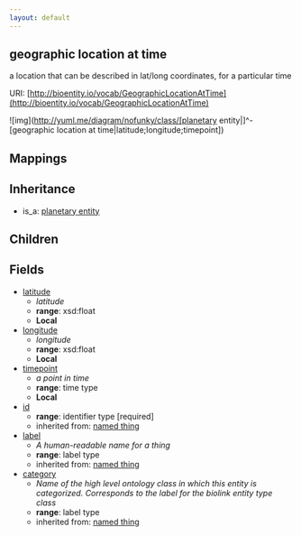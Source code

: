 ```yaml
---
layout: default
---
```


## geographic location at time


a location that can be described in lat/long coordinates, for a particular time

URI: [http://bioentity.io/vocab/GeographicLocationAtTime](http://bioentity.io/vocab/GeographicLocationAtTime)


![img](http://yuml.me/diagram/nofunky/class/[planetary entity|]^-[geographic location at time|latitude;longitude;timepoint])
## Mappings


## Inheritance

 *  is_a: [planetary entity](PlanetaryEntity.html)

## Children



## Fields

 * [latitude](latitude.html)
    * _latitude_
    * __range__: xsd:float
    * __Local__
 * [longitude](longitude.html)
    * _longitude_
    * __range__: xsd:float
    * __Local__
 * [timepoint](timepoint.html)
    * _a point in time_
    * __range__: time type
    * __Local__
 * [id](id.html)
    * __range__: identifier type [required]
    * inherited from: [named thing](NamedThing.html)
 * [label](label.html)
    * _A human-readable name for a thing_
    * __range__: label type
    * inherited from: [named thing](NamedThing.html)
 * [category](category.html)
    * _Name of the high level ontology class in which this entity is categorized. Corresponds to the label for the biolink entity type class_
    * __range__: label type
    * inherited from: [named thing](NamedThing.html)
